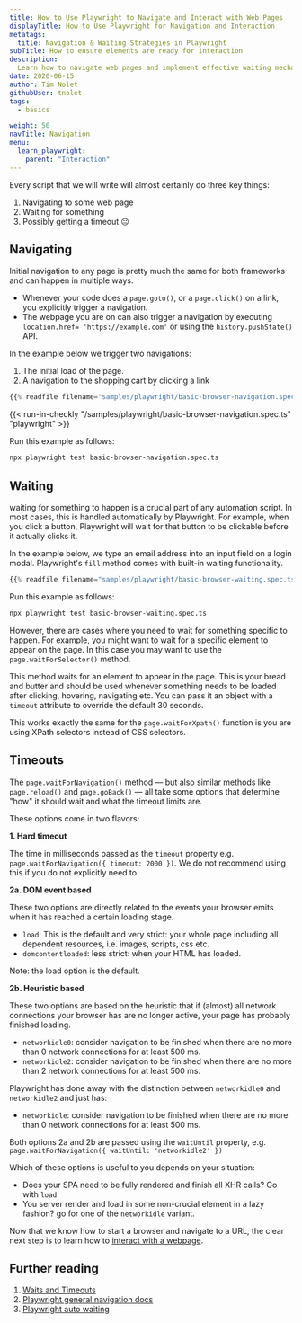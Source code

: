 ```yaml
---
title: How to Use Playwright to Navigate and Interact with Web Pages
displayTitle: How to Use Playwright for Navigation and Interaction
metatags:
  title: Navigation & Waiting Strategies in Playwright
subTitle: How to ensure elements are ready for interaction
description:
  Learn how to navigate web pages and implement effective waiting mechanisms. A guide ideal for developers looking to refine their automation scripts.
date: 2020-06-15
author: Tim Nolet
githubUser: tnolet
tags:
  - basics

weight: 50
navTitle: Navigation
menu:
  learn_playwright:
    parent: "Interaction"
---
```


Every script that we will write will almost certainly do three key things:
1. Navigating to some web page
2. Waiting for something
3. Possibly getting a timeout 😐

<!-- more -->

## Navigating

Initial navigation to any page is pretty much the same for both frameworks and can happen in multiple ways.

- Whenever your code does a `page.goto()`, or a `page.click()` on a link, you explicitly trigger a navigation.
- The webpage you are on can also trigger a navigation by executing `location.href= 'https://example.com'` or using the
`history.pushState()` API.

In the example below we trigger two navigations:

1. The initial load of the page.
2. A navigation to the shopping cart by clicking a link

```ts {title="basic-browser-navigation.spec.ts"}
{{% readfile filename="samples/playwright/basic-browser-navigation.spec.ts" %}}
```
{{< run-in-checkly "/samples/playwright/basic-browser-navigation.spec.ts" "playwright"  >}}

Run this example as follows:
```bash
npx playwright test basic-browser-navigation.spec.ts
```

## Waiting

waiting for something to happen is a crucial part of any automation script. In most cases, this is handled automatically
by Playwright. For example, when you click a button, Playwright will wait for that button to be clickable before it actually clicks it.

In the example below, we type an email address into an input field on a login modal. Playwright's `fill` method comes with 
built-in waiting functionality.

```ts {title="basic-browser-waiting.spec.ts"}
{{% readfile filename="samples/playwright/basic-browser-waiting.spec.ts" %}}
```
Run this example as follows:

```bash
npx playwright test basic-browser-waiting.spec.ts
```

However, there are cases where you need to wait for something specific to happen. For example, you might want to wait for a specific element to appear on the page.
In this case you may want to use the `page.waitForSelector()` method.

This method waits for an element to appear in the page. This is your bread and butter and should be used whenever something
needs to be loaded after clicking, hovering, navigating etc. You can pass it an object with a `timeout` attribute
to override the default 30 seconds.

This works exactly the same for the `page.waitForXpath()` function is you are using XPath selectors instead of CSS selectors.

## Timeouts

The `page.waitForNavigation()` method — but also similar methods like `page.reload()` and `page.goBack()` — all take some
options that determine "how" it should wait and what the timeout limits are.

These options come in two flavors:

**1. Hard timeout**

The time in milliseconds passed as the `timeout` property e.g.
`page.waitForNavigation({ timeout: 2000 })`. We do not recommend
using this if you do not explicitly need to.

**2a. DOM event based**

These two options are directly related to the events your browser emits when it has reached a certain loading stage.


- `load`: This is the default and very strict: your whole page including all dependent resources, i.e. images, scripts, css etc.
- `domcontentloaded`: less strict: when your HTML has loaded.

Note: the load option is the default.

**2b. Heuristic based**

These two options are based on the heuristic that if (almost) all network connections your browser has are no longer active,
your page has probably finished loading.

- `networkidle0`: consider navigation to be finished when there are no more than 0 network connections for at least 500 ms.
- `networkidle2`: consider navigation to be finished when there are no more than 2 network connections for at least 500 ms.

Playwright has done away with the distinction between `networkidle0` and `networkidle2` and just has:

- `networkidle`: consider navigation to be finished when there are no more than 0 network connections for at least 500 ms.

Both options 2a and 2b are passed using the `waitUntil` property, e.g. `page.waitForNavigation({ waitUntil: 'networkidle2' })`

Which of these options is useful to you depends on your situation:

- Does your SPA need to be fully rendered and finish all XHR calls? Go with `load`
- You server render and load in some non-crucial element in a lazy fashion? go for one of the `networkidle` variant.


Now that we know how to start a browser and navigate to a URL, the clear next step is to learn how to [interact with a webpage](/learn/playwright/clicking-typing-hovering/).

## Further reading
1. [Waits and Timeouts](/learn/playwright/waits-and-timeouts/)
2. [Playwright general navigation docs](https://playwright.dev/docs/navigations)
3. [Playwright auto waiting](/learn/playwright/interaction/waits/)
